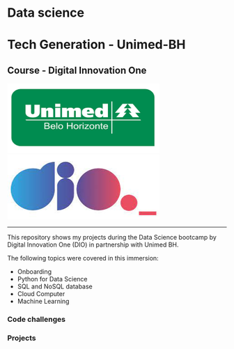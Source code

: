 # Data science
# Tech Generation - Unimed-BH 

## Course - Digital Innovation One 

<img src="https://github.com/raquelcolares/Data-Science_Unimed-BH_DIO/blob/main/unimed-image.png" width="350" height="160">         <img src="https://github.com/raquelcolares/Data-Science_Unimed-BH_DIO/blob/main/dio%20logo.jpg" width="350" height="150" >

-------

This repository shows my projects during the Data Science bootcamp by Digital Innovation One (DIO) in partnership with Unimed BH.

The following topics were covered in this immersion:

* Onboarding
* Python for Data Science
* SQL and NoSQL database
* Cloud Computer
* Machine Learning


### Code challenges


### Projects
